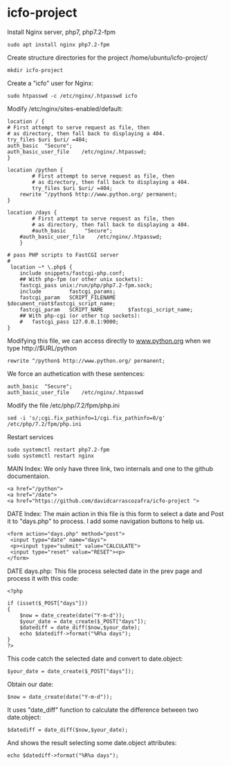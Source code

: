 # icfo-project
Install Nginx server, php7, php7.2-fpm

	sudo apt install nginx php7.2-fpm

Create structure directories for the project /home/ubuntu/icfo-project/

	mkdir icfo-project

Create a "icfo" user for Nginx:

	sudo htpasswd -c /etc/nginx/.htpasswd icfo	

Modify /etc/nginx/sites-enabled/default:

    location / {
	# First attempt to serve request as file, then
	# as directory, then fall back to displaying a 404.
	try_files $uri $uri/ =404;
	auth_basic	"Secure";
	auth_basic_user_file	/etc/nginx/.htpasswd;
	}

    location /python {
            # First attempt to serve request as file, then
            # as directory, then fall back to displaying a 404.
            try_files $uri $uri/ =404;
	    rewrite ^/python$ http://www.python.org/ permanent;
	}

    location /days {
            # First attempt to serve request as file, then
            # as directory, then fall back to displaying a 404.
            #auth_basic      "Secure";
	    #auth_basic_user_file    /etc/nginx/.htpasswd;
    	}

	# pass PHP scripts to FastCGI server
	#
     location ~* \.php$ {
		include snippets/fastcgi-php.conf;
		## With php-fpm (or other unix sockets):
		fastcgi_pass unix:/run/php/php7.2-fpm.sock;
		include         fastcgi_params;
		fastcgi_param   SCRIPT_FILENAME    $document_root$fastcgi_script_name;
		fastcgi_param   SCRIPT_NAME        $fastcgi_script_name;
		## With php-cgi (or other tcp sockets):
		#	fastcgi_pass 127.0.0.1:9000;
	}
Modifying this file, we can access directly to www.python.org when we type http://$URL/python

	rewrite ^/python$ http://www.python.org/ permanent;

We force an authetication with these sentences:

	auth_basic	"Secure";
	auth_basic_user_file	/etc/nginx/.htpasswd

Modify the file /etc/php/7.2/fpm/php.ini

	sed -i 's/;cgi.fix_pathinfo=1/cgi.fix_pathinfo=0/g' /etc/php/7.2/fpm/php.ini

Restart services

	sudo systemctl restart php7.2-fpm
	sudo systemctl restart nginx

MAIN Index:
We only have three link, two internals and one to the github documentaion.

	<a href="/python">
	<a href="/date">
	<a href="https://github.com/davidcarrascozafra/icfo-project ">

DATE Index:
The main action in this file is this form to select a date and Post it to "days.php" to process. I add some navigation buttons to help us.

	<form action="days.php" method="post">
 	 <input type="date" name="days">
 	 <p><input type="submit" value="CALCULATE">
 	 <input type="reset" value="RESET"><p>
	</form>

DATE days.php:
This file process selected date in the prev page and process it with this code:

	<?php 
 
	if (isset($_POST["days"]))
	{
		$now = date_create(date("Y-m-d"));
		$your_date = date_create($_POST["days"]);
		$datediff = date_diff($now,$your_date);
		echo $datediff->format("%R%a days");
	}
	?>

This code catch the selected date and convert to date.object:

	$your_date = date_create($_POST["days"]);

Obtain our date:

	$now = date_create(date("Y-m-d"));

It uses "date_diff" function to calculate the difference between two date.object:

	$datediff = date_diff($now,$your_date);

And shows the result selecting some date.object attributes:

	echo $datediff->format("%R%a days");
